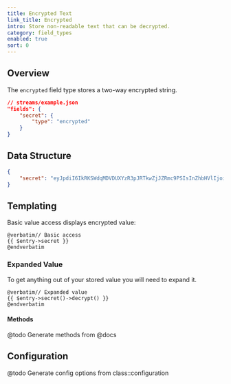 ```yaml
---
title: Encrypted Text
link_title: Encrypted
intro: Store non-readable text that can be decrypted.
category: field_types
enabled: true
sort: 0
---
```


## Overview

The `encrypted` field type stores a two-way encrypted string.

```json
// streams/example.json
"fields": {
    "secret": {
        "type": "encrypted"
    }
}
```

## Data Structure

```json
{
    "secret": "eyJpdiI6IkRKSWdqMDVDUXYzR3pJRTkwZjJZRmc9PSIsInZhbHVlIjoic3NrUHF4RE1jVnFBVFIrNG85Rjh4VlZkU1kzQUs5VEp5b3Y5VVU2cUZYYz0iLCJtYWMiOiIyNWFhZTM1MDBhZTdmNDZiY2E2NzM2NjE1NjYzYThmMmMzYTczNGJhM2VlNjBiZDdkZmNlOGFhMWVkZmQwN2RjIiwidGFnIjoiIn0="
}
```

## Templating

Basic value access displays encrypted value:

```blade
@verbatim// Basic access
{{ $entry->secret }}
@endverbatim
```

### Expanded Value

To get anything out of your stored value you will need to expand it.

```blade
@verbatim// Expanded value
{{ $entry->secret()->decrypt() }}
@endverbatim
```

#### Methods

@todo Generate methods from @docs



## Configuration

@todo Generate config options from class::configuration
